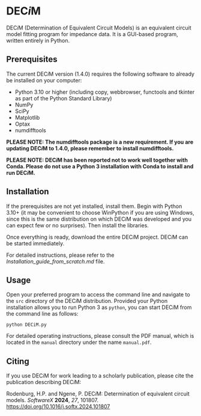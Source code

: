 # DEC*i*M

DEC*i*M (Determination of Equivalent Circuit Models) is an equivalent circuit model fitting program for impedance data. It is a GUI-based program, written entirely in Python.

## Prerequisites

The current DEC*i*M version (1.4.0) requires the following software to already be installed on your computer:

- Python 3.10 or higher (including copy, webbrowser, functools and tkinter as part of the Python Standard Library)
- NumPy
- SciPy
- Matplotlib
- Optax
- numdifftools

**PLEASE NOTE: The numdifftools package is a new requirement. If you are updating DEC*i*M to 1.4.0, please remember to install numdifftools.**

**PLEASE NOTE: DEC*i*M has been reported not to work well together with Conda. Please do not use a Python 3 installation with Conda to install and run DEC*i*M.**

## Installation

If the prerequisites are not yet installed, install them. Begin with Python 3.10+ (it may be convenient to choose WinPython if you are using Windows, since this is the same distribution on which DEC*i*M was developed and you can expect few or no surprises). Then install the libraries.

Once everything is ready, download the entire DEC*i*M project. DEC*i*M can be started immediately.

For detailed instructions, please refer to the *Installation_guide_from_scratch.md* file.

## Usage

Open your preferred program to access the command line and navigate to the `src` directory of the DEC*i*M distribution. Provided your Python installation allows you to run Python 3 as `python`, you can start DEC*i*M from the command line as follows:

```
python DECiM.py
```

For detailed operating instructions, please consult the PDF manual, which is located in the `manual` directory under the name `manual.pdf`.

## Citing

If you use DEC*i*M for work leading to a scholarly publication, please cite the publication describing DEC*i*M:

Rodenburg, H.P. and Ngene, P. DEC*i*M: Determination of equivalent circuit models. *SoftwareX* **2024**, *27*, 101807. https://doi.org/10.1016/j.softx.2024.101807